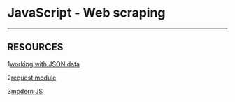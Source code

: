 # JavaScript - Web scraping
- - -
## RESOURCES
1[working with JSON data](https://developer.mozilla.org/en-US/docs/Learn/JavaScript/Objects/JSON)

2[request module](https://github.com/request/request)

3[modern JS](https://github.com/mbeaudru/modern-js-cheatsheet)
